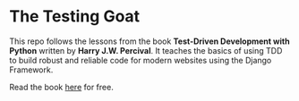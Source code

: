 # The Testing Goat

This repo follows the lessons from the book **Test-Driven Development with Python** written by **Harry J.W. Percival**. It teaches the basics of using TDD to build robust and reliable code for modern websites using the Django Framework.


Read the book [here](http://www.obeythetestinggoat.com/pages/book.html#toc) for free.
